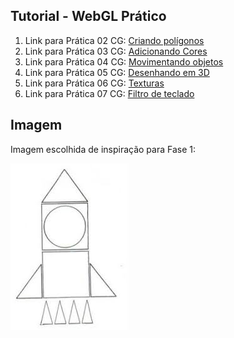 ## Tutorial - WebGL Prático

1. Link para Prática 02 CG: [Criando polígonos](tutorial/01_criando_triangulo/licao01.html)  
2. Link para Prática 03 CG: [Adicionando Cores](tutorial/02_colorindo_triangulo/licao02.html)  
3. Link para Prática 04 CG: [Movimentando objetos](tutorial/03_movimentando_triangulo/licao03.html)
4. Link para Prática 05 CG: [Desenhando em 3D](tutorial/04_realidade_3d/licao04.html)
5. Link para Prática 06 CG: [Texturas](tutorial/05_texturas/licao05.html)
6. Link para Prática 07 CG: [Filtro de teclado](tutorial/06_filtro_teclado/licao06.html)

## Imagem

Imagem escolhida de inspiração para Fase 1:

![imagem pre-1](pre-1.jpg)
